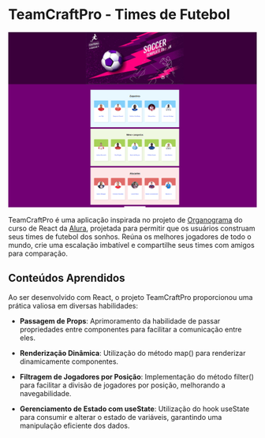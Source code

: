 # TeamCraftPro - Times de Futebol

<p align="center">
    <img src="https://github.com/GabrielLima5/imagens-projetos/blob/main/images/teamcraftpro.png" alt="TeamCraftPro">
</p>

TeamCraftPro é uma aplicação inspirada no projeto de <a href="https://github.com/viniciosneves/organo">Organograma</a> do curso de React da <a href="https://www.alura.com.br/">Alura</a>, projetada para permitir que os usuários construam seus times de futebol dos sonhos. Reúna os melhores jogadores de todo o mundo, crie uma escalação imbatível e compartilhe seus times com amigos para comparação.

## Conteúdos Aprendidos
Ao ser desenvolvido com React, o projeto TeamCraftPro proporcionou uma prática valiosa em diversas habilidades:

* **Passagem de Props**: Aprimoramento da habilidade de passar propriedades entre componentes para facilitar a comunicação entre eles.

* **Renderização Dinâmica**: Utilização do método map() para renderizar dinamicamente componentes.

* **Filtragem de Jogadores por Posição**: Implementação do método filter() para facilitar a divisão de jogadores por posição, melhorando a navegabilidade.

* **Gerenciamento de Estado com useState**: Utilização do hook useState para consumir e alterar o estado de variáveis, garantindo uma manipulação eficiente dos dados.